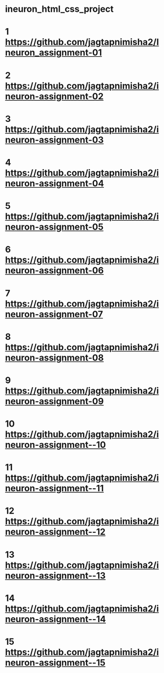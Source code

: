# ineuron_html_css_project
# 1 https://github.com/jagtapnimisha2/Ineuron_assignment-01
# 2 https://github.com/jagtapnimisha2/ineuron-assignment-02
# 3 https://github.com/jagtapnimisha2/ineuron-assignment-03
# 4 https://github.com/jagtapnimisha2/ineuron-assignment-04
# 5 https://github.com/jagtapnimisha2/ineuron-assignment-05
# 6 https://github.com/jagtapnimisha2/ineuron-assignment-06
# 7 https://github.com/jagtapnimisha2/ineuron-assignment-07
# 8 https://github.com/jagtapnimisha2/ineuron-assignment-08
# 9 https://github.com/jagtapnimisha2/ineuron-assignment-09
# 10 https://github.com/jagtapnimisha2/ineuron-assignment--10
# 11 https://github.com/jagtapnimisha2/ineuron-assignment--11
# 12 https://github.com/jagtapnimisha2/ineuron-assignment--12
# 13 https://github.com/jagtapnimisha2/ineuron-assignment--13
# 14 https://github.com/jagtapnimisha2/ineuron-assignment--14
# 15 https://github.com/jagtapnimisha2/ineuron-assignment--15
